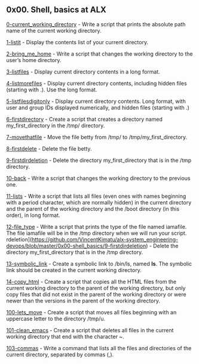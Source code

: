 ## 0x00. Shell, basics at ALX
[0-current_working_directory](https://github.com/VincentKimatu/alx-system_engineering-devops/blob/master/0x00-shell_basics/0-current_working_directory) - Write a script that prints the absolute path name of the current working directory.

[1-listit](https://github.com/VincentKimatu/alx-system_engineering-devops/blob/master/0x00-shell_basics/1-listit) - Display the contents list of your current directory.

[2-bring_me_home](https://github.com/VincentKimatu/alx-system_engineering-devops/blob/master/0x00-shell_basics/2-bring_me_homet) - Write a script that changes the working directory to the user’s home directory.

[3-listfiles](https://github.com/VincentKimatu/alx-system_engineering-devops/blob/master/0x00-shell_basics/3-listfiles) - Display current directory contents in a long format.

[4-listmorefiles](https://github.com/VincentKimatu/alx-system_engineering-devops/blob/master/0x00-shell_basics/4-listmorefiles) - Display current directory contents, including hidden files (starting with .). Use the long format.

[5-listfilesdigitonly](https://github.com/VincentKimatu/alx-system_engineering-devops/blob/master/0x00-shell_basics/5-listfilesdigitonly) - Display current directory contents. Long format, with user and group IDs displayed numerically, and hidden files (starting with .)

[6-firstdirectory](https://github.com/VincentKimatu/alx-system_engineering-devops/blob/master/0x00-shell_basics/6-firstdirectory) - Create a script that creates a directory named my_first_directory in the /tmp/ directory.

[7-movethatfile](https://github.com/VincentKimatu/alx-system_engineering-devops/blob/master/0x00-shell_basics/7-movethatfile) - Move the file betty from /tmp/ to /tmp/my_first_directory.

[8-firstdelete](https://github.com/VincentKimatu/alx-system_engineering-devops/blob/master/0x00-shell_basics/8-firstdelete) - Delete the file betty.

[9-firstdirdeletion](https://github.com/VincentKimatu/alx-system_engineering-devops/blob/master/0x00-shell_basics/9-firstdirdeletion) - Delete the directory my_first_directory that is in the /tmp directory.

[10-back](https://github.com/VincentKimatu/alx-system_engineering-devops/blob/master/0x00-shell_basics/10-back) - Write a script that changes the working directory to the previous one.

[11-lists](https://github.com/VincentKimatu/alx-system_engineering-devops/blob/master/0x00-shell_basics/11-lists) - Write a script that lists all files (even ones with names beginning with a period character, which are normally hidden) in the current directory and the parent of the working directory and the /boot directory (in this order), in long format.

[12-file_type](https://github.com/VincentKimatu/alx-system_engineering-devops/blob/master/0x00-shell_basics/12-file_type) - Write a script that prints the type of the file named iamafile. The file iamafile will be in the /tmp directory when we will run your script.
rdeletion](https://github.com/VincentKimatu/alx-system_engineering-devops/blob/master/0x00-shell_basics/9-firstdirdeletion) - Delete the directory my_first_directory that is in the /tmp directory.

[13-symbolic_link](https://github.com/VincentKimatu/alx-system_engineering-devops/blob/master/0x00-shell_basics/13-symbolic_link) - Create a symbolic link to /bin/ls, named __ls__. The symbolic link should be created in the current working directory.

[14-copy_html](https://github.com/VincentKimatu/alx-system_engineering-devops/blob/master/0x00-shell_basics/14-copy_html) - Create a script that copies all the HTML files from the current working directory to the parent of the working directory, but only copy files that did not exist in the parent of the working directory or were newer than the versions in the parent of the working directory.

[100-lets_move](https://github.com/VincentKimatu/alx-system_engineering-devops/blob/master/0x00-shell_basics/100-lets_move) - Create a script that moves all files beginning with an uppercase letter to the directory /tmp/u.

[101-clean_emacs](https://github.com/VincentKimatu/alx-system_engineering-devops/blob/master/0x00-shell_basics/101-clean_emacs) - Create a script that deletes all files in the current working directory that end with the character ~.

[103-commas](https://github.com/VincentKimatu/alx-system_engineering-devops/blob/master/0x00-shell_basics/103-commas) - Write a command that lists all the files and directories of the current directory, separated by commas (,).


